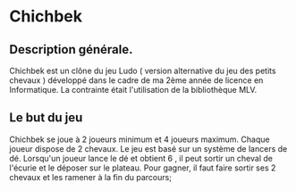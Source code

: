 # Chichbek
## Description générale.
Chichbek est un clône du jeu Ludo ( version alternative du jeu des petits chevaux ) développé dans le cadre de ma 2ème année de licence en Informatique.
La contrainte était l'utilisation de la bibliothèque MLV.
## Le but du jeu 
Chichbek se joue à 2 joueurs minimum et 4 joueurs maximum.
Chaque joueur dispose de 2 chevaux. Le jeu est basé sur un système de lancers de dé. Lorsqu'un joueur lance le dé et obtient 6 , il peut sortir un cheval de l'écurie et le déposer sur le plateau.
Pour gagner, il faut faire sortir ses 2 chevaux et les ramener à la fin du parcours; 

